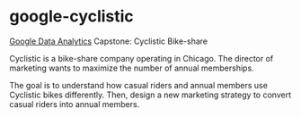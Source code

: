 # google-cyclistic
[Google Data Analytics](https://grow.google/certificates/data-analytics) Capstone: Cyclistic Bike-share

Cyclistic is a bike-share company operating in Chicago. The director of marketing wants to maximize the number of annual memberships.

The goal is to understand how casual riders and annual members use Cyclistic bikes differently. Then, design a new marketing strategy to convert casual riders into annual members.
